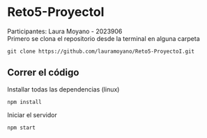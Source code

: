 # Reto5-ProyectoI
Participantes:  Laura Moyano - 2023906  
Primero se clona el repositorio desde la terminal en alguna carpeta
```
git clone https://github.com/lauramoyano/Reto5-ProyectoI.git
```

## Correr el código

Installar todas las dependencias (linux)
```
npm install
```

Iniciar el servidor
```
npm start
```

